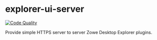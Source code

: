 # explorer-ui-server

[![Code Quality](https://jayne.zowe.org:9000/api/project_badges/measure?project=zowe%3Aexplorer-ui-server&metric=alert_status)](https://jayne.zowe.org:9000/dashboard/index/zowe:explorer-ui-server)

Provide simple HTTPS server to server Zowe Desktop Explorer plugins.
